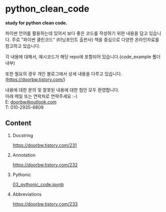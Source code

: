 # python_clean_code
**study for python clean code.**

파이썬 언어를 활용하는데 있어서 보다 좋은 코드를 작성하기 위한 내용을 담고 있습니다.
주로 "파이썬 클린코드" (터닝포인트 출판사) 책을 중심으로
다양한 온라인자료를 참고하고 있습니다.

각 내용에 대해서, 예시코드가 해당 repo에 포함되어 있습니다.(code_example 폴더 내부)   

또한 필요의 경우 개인 블로그에서 상세 내용을 다루고 있습니다. (https://doorbw.tistory.com/)   



내용에 대한 문의 및 잘못된 내용에 대한 첨언 모두 환영합니다.   
아래 메일 또는 연락처로 연락주세요 :-)   
E: doorbw@outlook.com   
T: 010-2935-6809



## Content

1. Docstring

   https://doorbw.tistory.com/231   
   
2. Annotation

   https://doorbw.tistory.com/232   
   
3. Pythonic

   [03_pythonic_code.ipynb](./code_example/03_pythonic_code.ipynb)   
      
4. Abbreviations

   https://doorbw.tistory.com/233   



   

   

   

   
